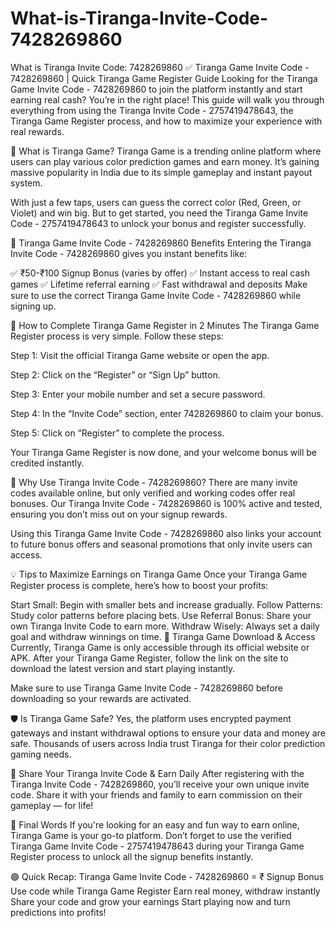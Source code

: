 # What-is-Tiranga-Invite-Code-7428269860
What is Tiranga Invite Code: 7428269860
✅ Tiranga Game Invite Code - 7428269860 | Quick Tiranga Game Register Guide
Looking for the Tiranga Game Invite Code - 7428269860 to join the platform instantly and start earning real cash? You’re in the right place! This guide will walk you through everything from using the Tiranga Invite Code - 2757419478643, the Tiranga Game Register process, and how to maximize your experience with real rewards.

🎯 What is Tiranga Game?
Tiranga Game is a trending online platform where users can play various color prediction games and earn money. It’s gaining massive popularity in India due to its simple gameplay and instant payout system.

With just a few taps, users can guess the correct color (Red, Green, or Violet) and win big. But to get started, you need the Tiranga Game Invite Code - 2757419478643 to unlock your bonus and register successfully.

🎁 Tiranga Game Invite Code - 7428269860 Benefits
Entering the Tiranga Invite Code - 7428269860 gives you instant benefits like:

✅ ₹50-₹100 Signup Bonus (varies by offer)
✅ Instant access to real cash games
✅ Lifetime referral earning
✅ Fast withdrawal and deposits
Make sure to use the correct Tiranga Game Invite Code - 7428269860 while signing up.

📝 How to Complete Tiranga Game Register in 2 Minutes
The Tiranga Game Register process is very simple. Follow these steps:

Step 1:
Visit the official Tiranga Game website or open the app.

Step 2:
Click on the “Register” or “Sign Up” button.

Step 3:
Enter your mobile number and set a secure password.

Step 4:
In the “Invite Code” section, enter 7428269860 to claim your bonus.

Step 5:
Click on “Register” to complete the process.

Your Tiranga Game Register is now done, and your welcome bonus will be credited instantly.

🚀 Why Use Tiranga Invite Code - 7428269860?
There are many invite codes available online, but only verified and working codes offer real bonuses. Our Tiranga Invite Code - 7428269860 is 100% active and tested, ensuring you don’t miss out on your signup rewards.

Using this Tiranga Game Invite Code - 7428269860 also links your account to future bonus offers and seasonal promotions that only invite users can access.

💡 Tips to Maximize Earnings on Tiranga Game
Once your Tiranga Game Register process is complete, here’s how to boost your profits:

Start Small: Begin with smaller bets and increase gradually.
Follow Patterns: Study color patterns before placing bets.
Use Referral Bonus: Share your own Tiranga Invite Code to earn more.
Withdraw Wisely: Always set a daily goal and withdraw winnings on time.
📲 Tiranga Game Download & Access
Currently, Tiranga Game is only accessible through its official website or APK. After your Tiranga Game Register, follow the link on the site to download the latest version and start playing instantly.

Make sure to use Tiranga Game Invite Code - 7428269860 before downloading so your rewards are activated.

🛡️ Is Tiranga Game Safe?
Yes, the platform uses encrypted payment gateways and instant withdrawal options to ensure your data and money are safe. Thousands of users across India trust Tiranga for their color prediction gaming needs.

🔁 Share Your Tiranga Invite Code & Earn Daily
After registering with the Tiranga Invite Code - 7428269860, you’ll receive your own unique invite code. Share it with your friends and family to earn commission on their gameplay — for life!

📌 Final Words
If you're looking for an easy and fun way to earn online, Tiranga Game is your go-to platform. Don’t forget to use the verified Tiranga Game Invite Code - 2757419478643 during your Tiranga Game Register process to unlock all the signup benefits instantly.

🟢 Quick Recap:
Tiranga Game Invite Code - 7428269860 = ₹ Signup Bonus
Use code while Tiranga Game Register
Earn real money, withdraw instantly
Share your code and grow your earnings
Start playing now and turn predictions into profits!
